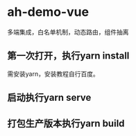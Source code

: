 # ah-demo-vue

多端集成，白名单机制，动态路由，组件抽离

## 第一次打开，执行yarn install

需安装yarn，安装教程自行百度。

## 启动执行yarn serve

## 打包生产版本执行yarn build
